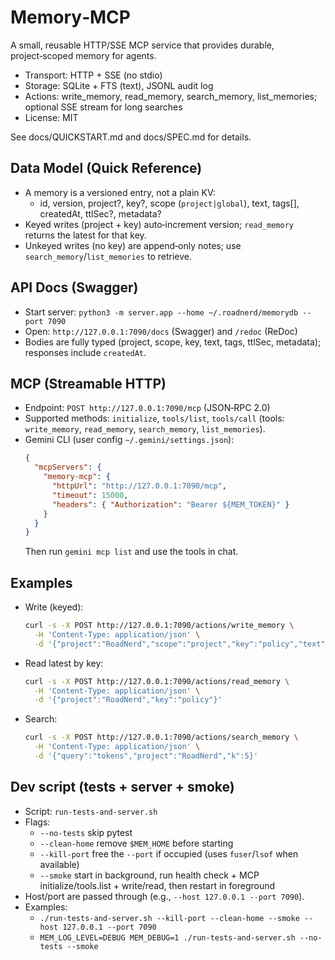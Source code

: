 # Memory‑MCP

A small, reusable HTTP/SSE MCP service that provides durable, project‑scoped memory for agents.

- Transport: HTTP + SSE (no stdio)
- Storage: SQLite + FTS (text), JSONL audit log
- Actions: write_memory, read_memory, search_memory, list_memories; optional SSE stream for long searches
- License: MIT

See docs/QUICKSTART.md and docs/SPEC.md for details.

## Data Model (Quick Reference)
- A memory is a versioned entry, not a plain KV:
  - id, version, project?, key?, scope (`project|global`), text, tags[], createdAt, ttlSec?, metadata?
- Keyed writes (project + key) auto‑increment version; `read_memory` returns the latest for that key.
- Unkeyed writes (no key) are append‑only notes; use `search_memory`/`list_memories` to retrieve.

## API Docs (Swagger)
- Start server: `python3 -m server.app --home ~/.roadnerd/memorydb --port 7090`
- Open: `http://127.0.0.1:7090/docs` (Swagger) and `/redoc` (ReDoc)
- Bodies are fully typed (project, scope, key, text, tags, ttlSec, metadata); responses include `createdAt`.

## MCP (Streamable HTTP)
- Endpoint: `POST http://127.0.0.1:7090/mcp` (JSON‑RPC 2.0)
- Supported methods: `initialize`, `tools/list`, `tools/call` (tools: `write_memory`, `read_memory`, `search_memory`, `list_memories`).
- Gemini CLI (user config `~/.gemini/settings.json`):
  ```json
  {
    "mcpServers": {
      "memory-mcp": {
        "httpUrl": "http://127.0.0.1:7090/mcp",
        "timeout": 15000,
        "headers": { "Authorization": "Bearer ${MEM_TOKEN}" }
      }
    }
  }
  ```
  Then run `gemini mcp list` and use the tools in chat.

## Examples
- Write (keyed):
  ```bash
  curl -s -X POST http://127.0.0.1:7090/actions/write_memory \
    -H 'Content-Type: application/json' \
    -d '{"project":"RoadNerd","scope":"project","key":"policy","text":"Dynamic tokens: max(512, n*120)","tags":["decision","prompt"],"metadata":{"source":"doc"}}'
  ```
- Read latest by key:
  ```bash
  curl -s -X POST http://127.0.0.1:7090/actions/read_memory \
    -H 'Content-Type: application/json' \
    -d '{"project":"RoadNerd","key":"policy"}'
  ```
- Search:
  ```bash
  curl -s -X POST http://127.0.0.1:7090/actions/search_memory \
    -H 'Content-Type: application/json' \
    -d '{"query":"tokens","project":"RoadNerd","k":5}'
  ```

## Dev script (tests + server + smoke)
- Script: `run-tests-and-server.sh`
- Flags:
  - `--no-tests` skip pytest
  - `--clean-home` remove `$MEM_HOME` before starting
  - `--kill-port` free the `--port` if occupied (uses `fuser`/`lsof` when available)
  - `--smoke` start in background, run health check + MCP initialize/tools.list + write/read, then restart in foreground
- Host/port are passed through (e.g., `--host 127.0.0.1 --port 7090`).
- Examples:
  - `./run-tests-and-server.sh --kill-port --clean-home --smoke --host 127.0.0.1 --port 7090`
  - `MEM_LOG_LEVEL=DEBUG MEM_DEBUG=1 ./run-tests-and-server.sh --no-tests --smoke`
